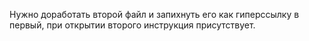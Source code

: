 Нужно доработать второй файл и запихнуть его как гиперссылку в первый, при открытии второго инструкция присутствует.
